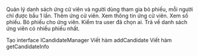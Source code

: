 Quản lý danh sách ứng cử viên và người dùng tham gia bỏ phiếu, mỗi người chỉ được bầu 1 lần.
Thêm ứng cử viên.
Xem thông tin ứng cử viên.
Xem số phiếu.
Bỏ phiếu cho ứng viên.
Kiểm tra user đã chọn ai.
Trả về danh sách ứng viên có nhiều phiếu nhất.

Tạo interface ICandidateManager
Viết hàm addCandidate
Viết hàm getCandidateInfo